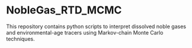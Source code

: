 # NobleGas_RTD_MCMC
This repository contains python scripts to interpret dissolved noble gases and environmental-age tracers using Markov-chain Monte Carlo techniques. 
